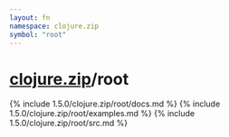 ```yaml
---
layout: fn
namespace: clojure.zip
symbol: "root"
---
```


# [clojure.zip](../)/root

{% include 1.5.0/clojure.zip/root/docs.md %}
{% include 1.5.0/clojure.zip/root/examples.md %}
{% include 1.5.0/clojure.zip/root/src.md %}

